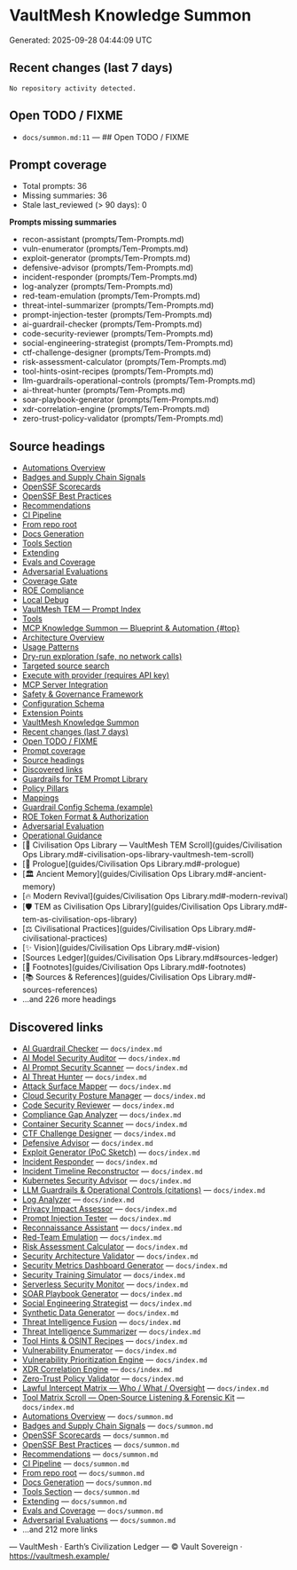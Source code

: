 # VaultMesh Knowledge Summon

Generated: 2025-09-28 04:44:09 UTC

## Recent changes (last 7 days)

```
No repository activity detected.
```

## Open TODO / FIXME

- `docs/summon.md:11` — ## Open TODO / FIXME

## Prompt coverage

- Total prompts: 36
- Missing summaries: 36
- Stale last_reviewed (> 90 days): 0

**Prompts missing summaries**
- recon-assistant (prompts/Tem-Prompts.md)
- vuln-enumerator (prompts/Tem-Prompts.md)
- exploit-generator (prompts/Tem-Prompts.md)
- defensive-advisor (prompts/Tem-Prompts.md)
- incident-responder (prompts/Tem-Prompts.md)
- log-analyzer (prompts/Tem-Prompts.md)
- red-team-emulation (prompts/Tem-Prompts.md)
- threat-intel-summarizer (prompts/Tem-Prompts.md)
- prompt-injection-tester (prompts/Tem-Prompts.md)
- ai-guardrail-checker (prompts/Tem-Prompts.md)
- code-security-reviewer (prompts/Tem-Prompts.md)
- social-engineering-strategist (prompts/Tem-Prompts.md)
- ctf-challenge-designer (prompts/Tem-Prompts.md)
- risk-assessment-calculator (prompts/Tem-Prompts.md)
- tool-hints-osint-recipes (prompts/Tem-Prompts.md)
- llm-guardrails-operational-controls (prompts/Tem-Prompts.md)
- ai-threat-hunter (prompts/Tem-Prompts.md)
- soar-playbook-generator (prompts/Tem-Prompts.md)
- xdr-correlation-engine (prompts/Tem-Prompts.md)
- zero-trust-policy-validator (prompts/Tem-Prompts.md)

## Source headings

- [Automations Overview](docs/automations.md#automations-overview)
- [Badges and Supply Chain Signals](docs/badges-and-supply-chain.md#badges-and-supply-chain-signals)
- [OpenSSF Scorecards](docs/badges-and-supply-chain.md#openssf-scorecards)
- [OpenSSF Best Practices](docs/badges-and-supply-chain.md#openssf-best-practices)
- [Recommendations](docs/badges-and-supply-chain.md#recommendations)
- [CI Pipeline](docs/ci-pipeline.md#ci-pipeline)
- [From repo root](docs/ci-pipeline.md#from-repo-root)
- [Docs Generation](docs/docs-generation.md#docs-generation)
- [Tools Section](docs/docs-generation.md#tools-section)
- [Extending](docs/docs-generation.md#extending)
- [Evals and Coverage](docs/evals-and-coverage.md#evals-and-coverage)
- [Adversarial Evaluations](docs/evals-and-coverage.md#adversarial-evaluations)
- [Coverage Gate](docs/evals-and-coverage.md#coverage-gate)
- [ROE Compliance](docs/evals-and-coverage.md#roe-compliance)
- [Local Debug](docs/evals-and-coverage.md#local-debug)
- [VaultMesh TEM — Prompt Index](docs/index.md#vaultmesh-tem-prompt-index)
- [Tools](docs/index.md#tools)
- [MCP Knowledge Summon — Blueprint & Automation {#top}](docs/mcp-knowledge-summon-blueprint.md#mcp-knowledge-summon-blueprint-automation-top)
- [Architecture Overview](docs/mcp-knowledge-summon-blueprint.md#architecture-overview)
- [Usage Patterns](docs/mcp-knowledge-summon-blueprint.md#usage-patterns)
- [Dry-run exploration (safe, no network calls)](docs/mcp-knowledge-summon-blueprint.md#dry-run-exploration-safe-no-network-calls)
- [Targeted source search](docs/mcp-knowledge-summon-blueprint.md#targeted-source-search)
- [Execute with provider (requires API key)](docs/mcp-knowledge-summon-blueprint.md#execute-with-provider-requires-api-key)
- [MCP Server Integration](docs/mcp-knowledge-summon-blueprint.md#mcp-server-integration)
- [Safety & Governance Framework](docs/mcp-knowledge-summon-blueprint.md#safety-governance-framework)
- [Configuration Schema](docs/mcp-knowledge-summon-blueprint.md#configuration-schema)
- [Extension Points](docs/mcp-knowledge-summon-blueprint.md#extension-points)
- [VaultMesh Knowledge Summon](docs/summon.md#vaultmesh-knowledge-summon)
- [Recent changes (last 7 days)](docs/summon.md#recent-changes-last-7-days)
- [Open TODO / FIXME](docs/summon.md#open-todo-fixme)
- [Prompt coverage](docs/summon.md#prompt-coverage)
- [Source headings](docs/summon.md#source-headings)
- [Discovered links](docs/summon.md#discovered-links)
- [Guardrails for TEM Prompt Library](guardrails/README.md#guardrails-for-tem-prompt-library)
- [Policy Pillars](guardrails/README.md#policy-pillars)
- [Mappings](guardrails/README.md#mappings)
- [Guardrail Config Schema (example)](guardrails/README.md#guardrail-config-schema-example)
- [ROE Token Format & Authorization](guardrails/README.md#roe-token-format-authorization)
- [Adversarial Evaluation](guardrails/README.md#adversarial-evaluation)
- [Operational Guidance](guardrails/README.md#operational-guidance)
- [📜 Civilisation Ops Library — VaultMesh TEM Scroll](guides/Civilisation Ops Library.md#-civilisation-ops-library-vaultmesh-tem-scroll)
- [🌅 Prologue](guides/Civilisation Ops Library.md#-prologue)
- [🏛️ Ancient Memory](guides/Civilisation Ops Library.md#-ancient-memory)
- [🔥 Modern Revival](guides/Civilisation Ops Library.md#-modern-revival)
- [🛡️ TEM as Civilisation Ops Library](guides/Civilisation Ops Library.md#-tem-as-civilisation-ops-library)
- [⚖️ Civilisational Practices](guides/Civilisation Ops Library.md#-civilisational-practices)
- [✨ Vision](guides/Civilisation Ops Library.md#-vision)
- [Sources Ledger](guides/Civilisation Ops Library.md#sources-ledger)
- [📝 Footnotes](guides/Civilisation Ops Library.md#-footnotes)
- [📚 Sources & References](guides/Civilisation Ops Library.md#-sources-references)
- …and 226 more headings

## Discovered links

- [AI Guardrail Checker](prompts/Tem-Prompts.md#ai-guardrail-checker) — `docs/index.md`
- [AI Model Security Auditor](prompts/Tem-Prompts.md#ai-model-security-auditor) — `docs/index.md`
- [AI Prompt Security Scanner](prompts/Tem-Prompts.md#ai-prompt-security-scanner) — `docs/index.md`
- [AI Threat Hunter](prompts/Tem-Prompts.md#ai-threat-hunter) — `docs/index.md`
- [Attack Surface Mapper](prompts/Tem-Prompts.md#attack-surface-mapper) — `docs/index.md`
- [Cloud Security Posture Manager](prompts/Tem-Prompts.md#cspm-advisor) — `docs/index.md`
- [Code Security Reviewer](prompts/Tem-Prompts.md#code-security-reviewer) — `docs/index.md`
- [Compliance Gap Analyzer](prompts/Tem-Prompts.md#compliance-gap-analyzer) — `docs/index.md`
- [Container Security Scanner](prompts/Tem-Prompts.md#container-security-scanner) — `docs/index.md`
- [CTF Challenge Designer](prompts/Tem-Prompts.md#ctf-challenge-designer) — `docs/index.md`
- [Defensive Advisor](prompts/Tem-Prompts.md#defensive-advisor) — `docs/index.md`
- [Exploit Generator (PoC Sketch)](prompts/Tem-Prompts.md#exploit-generator-poc-sketch) — `docs/index.md`
- [Incident Responder](prompts/Tem-Prompts.md#incident-responder) — `docs/index.md`
- [Incident Timeline Reconstructor](prompts/Tem-Prompts.md#incident-timeline-reconstructor) — `docs/index.md`
- [Kubernetes Security Advisor](prompts/Tem-Prompts.md#kubernetes-security-advisor) — `docs/index.md`
- [LLM Guardrails & Operational Controls (citations)](prompts/Tem-Prompts.md#llm-guardrails--operational-controls-citations) — `docs/index.md`
- [Log Analyzer](prompts/Tem-Prompts.md#log-analyzer) — `docs/index.md`
- [Privacy Impact Assessor](prompts/Tem-Prompts.md#privacy-impact-assessor) — `docs/index.md`
- [Prompt Injection Tester](prompts/Tem-Prompts.md#prompt-injection-tester) — `docs/index.md`
- [Reconnaissance Assistant](prompts/Tem-Prompts.md#reconnaissance-assistant) — `docs/index.md`
- [Red-Team Emulation](prompts/Tem-Prompts.md#red-team-emulation) — `docs/index.md`
- [Risk Assessment Calculator](prompts/Tem-Prompts.md#risk-assessment-calculator) — `docs/index.md`
- [Security Architecture Validator](prompts/Tem-Prompts.md#security-architecture-validator) — `docs/index.md`
- [Security Metrics Dashboard Generator](prompts/Tem-Prompts.md#security-metrics-dashboard) — `docs/index.md`
- [Security Training Simulator](prompts/Tem-Prompts.md#security-training-simulator) — `docs/index.md`
- [Serverless Security Monitor](prompts/Tem-Prompts.md#serverless-security-monitor) — `docs/index.md`
- [SOAR Playbook Generator](prompts/Tem-Prompts.md#soar-playbook-generator) — `docs/index.md`
- [Social Engineering Strategist](prompts/Tem-Prompts.md#social-engineering-strategist) — `docs/index.md`
- [Synthetic Data Generator](prompts/Tem-Prompts.md#synthetic-data-generator) — `docs/index.md`
- [Threat Intelligence Fusion](prompts/Tem-Prompts.md#threat-intel-fusion) — `docs/index.md`
- [Threat Intelligence Summarizer](prompts/Tem-Prompts.md#threat-intelligence-summarizer) — `docs/index.md`
- [Tool Hints & OSINT Recipes](prompts/Tem-Prompts.md#tool-hints--osint-recipes) — `docs/index.md`
- [Vulnerability Enumerator](prompts/Tem-Prompts.md#vulnerability-enumerator) — `docs/index.md`
- [Vulnerability Prioritization Engine](prompts/Tem-Prompts.md#vuln-prioritization-engine) — `docs/index.md`
- [XDR Correlation Engine](prompts/Tem-Prompts.md#xdr-correlation-engine) — `docs/index.md`
- [Zero-Trust Policy Validator](prompts/Tem-Prompts.md#zero-trust-policy-validator) — `docs/index.md`
- [Lawful Intercept Matrix — Who / What / Oversight](tools/Lawful-Intercept-Matrix.md) — `docs/index.md`
- [Tool Matrix Scroll — Open‑Source Listening & Forensic Kit](tools/Tool-Matrix.md) — `docs/index.md`
- [Automations Overview](docs/automations.md#automations-overview) — `docs/summon.md`
- [Badges and Supply Chain Signals](docs/badges-and-supply-chain.md#badges-and-supply-chain-signals) — `docs/summon.md`
- [OpenSSF Scorecards](docs/badges-and-supply-chain.md#openssf-scorecards) — `docs/summon.md`
- [OpenSSF Best Practices](docs/badges-and-supply-chain.md#openssf-best-practices) — `docs/summon.md`
- [Recommendations](docs/badges-and-supply-chain.md#recommendations) — `docs/summon.md`
- [CI Pipeline](docs/ci-pipeline.md#ci-pipeline) — `docs/summon.md`
- [From repo root](docs/ci-pipeline.md#from-repo-root) — `docs/summon.md`
- [Docs Generation](docs/docs-generation.md#docs-generation) — `docs/summon.md`
- [Tools Section](docs/docs-generation.md#tools-section) — `docs/summon.md`
- [Extending](docs/docs-generation.md#extending) — `docs/summon.md`
- [Evals and Coverage](docs/evals-and-coverage.md#evals-and-coverage) — `docs/summon.md`
- [Adversarial Evaluations](docs/evals-and-coverage.md#adversarial-evaluations) — `docs/summon.md`
- …and 212 more links

— VaultMesh · Earth’s Civilization Ledger —
© Vault Sovereign · https://vaultmesh.example/

